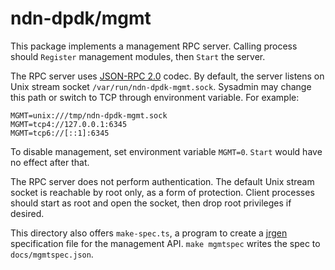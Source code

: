 # ndn-dpdk/mgmt

This package implements a management RPC server.
Calling process should `Register` management modules, then `Start` the server.

The RPC server uses [JSON-RPC 2.0](https://www.jsonrpc.org/specification) codec.
By default, the server listens on Unix stream socket `/var/run/ndn-dpdk-mgmt.sock`.
Sysadmin may change this path or switch to TCP through environment variable.
For example:

    MGMT=unix:///tmp/ndn-dpdk-mgmt.sock
    MGMT=tcp4://127.0.0.1:6345
    MGMT=tcp6://[::1]:6345

To disable management, set environment variable `MGMT=0`.
`Start` would have no effect after that.

The RPC server does not perform authentication.
The default Unix stream socket is reachable by root only, as a form of protection.
Client processes should start as root and open the socket, then drop root privileges if desired.

This directory also offers `make-spec.ts`, a program to create a [jrgen](https://www.npmjs.com/package/jrgen) specification file for the management API.
`make mgmtspec` writes the spec to `docs/mgmtspec.json`.
